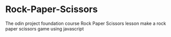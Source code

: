# Rock-Paper-Scissors

The odin project foundation course Rock Paper Scissors lesson
make a rock paper scissors game using javascript
